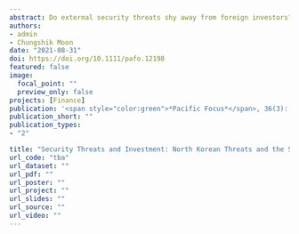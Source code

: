 ```yaml
---
abstract: Do external security threats shy away from foreign investors? While classical political economy theories focusing on property rights protection posit that security threats undercut financial inflows, recent empirical studies report rather mixed evidence. We add to this body of research by investigating the effect of North Korean military provocation on financial inflows into South Korean stock markets. We contend that 1) foreign investors favor conservative over liberal governments, and 2) investors have learned over time that North Korean threats lead to electoral gains for the conservative party. Our time-series analysis of the monthly Korean stock market data in the post-liberalization period (2000–2018) reveals that North Korean threats led to increases in capital inflows if these threats were made under liberal governments or in the period prior to parliamentary elections.
authors:
- admin
- Chungshik Moon
date: "2021-08-31"
doi: https://doi.org/10.1111/pafo.12198
featured: false
image:
  focal_point: ""
  preview_only: false
projects: [Finance]
publication: '<span style="color:green">*Pacific Focus*</span>, 36(3): 544-569'
publication_short: ""
publication_types:
- "2"

title: "Security Threats and Investment: North Korean Threats and the South Korean Stock Market"
url_code: "tba"
url_dataset: ""
url_pdf: ""
url_poster: ""
url_project: ""
url_slides: ""
url_source: ""
url_video: ""
---
```

